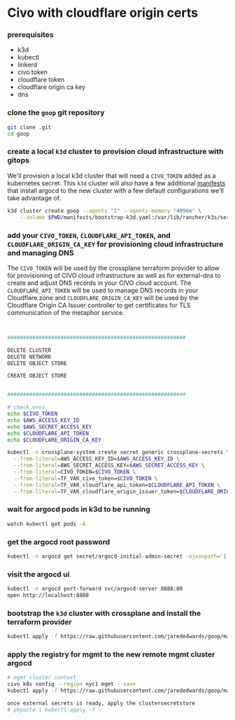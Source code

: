 # Civo with cloudflare origin certs

### prerequisites
- k3d
- kubectl
- linkerd
- civo token
- cloudflare token
- cloudflare origin ca key
- dns

### clone the `goop` git repository
```sh
git clone .git
cd goop
```

### create a local `k3d` cluster to provision cloud infrastructure with gitops
We'll provision a local k3d cluster that will need a `CIVO_TOKEN` added as a kubernetes secret. This `k3d` cluster will also have a few additional [manifests](../manifests/bootstrap-k3d.yaml) that install argocd to the new cluster with a few default configurations we'll take advantage of.
```sh
k3d cluster create goop --agents "1" --agents-memory "4096m" \
    --volume $PWD/manifests/bootstrap-k3d.yaml:/var/lib/rancher/k3s/server/manifests/bootstrap-k3d.yaml
```

### add your `CIVO_TOKEN`, `CLOUDFLARE_API_TOKEN`,  and `CLOUDFLARE_ORIGIN_CA_KEY` for provisioning cloud infrastructure and managing DNS
The `CIVO_TOKEN` will be used by the crossplane terraform provider to allow for provisioning of CIVO cloud infrastructure as well as for external-dns to create and adjust DNS records in your CIVO cloud account. The `CLOUDFLARE_API_TOKEN` will be used to manage DNS records in your Cloudflare zone and `CLOUDFLARE_ORIGIN_CA_KEY` will be used by the Cloudflare Origin CA Issuer controller to get certificates for TLS communication of the metaphor service.
```sh


#########################################################

DELETE CLUSTER
DELETE NETWORK
DELETE OBJECT STORE

CREATE OBJECT STORE


#########################################################

# check envs
echo $CIVO_TOKEN
echo $AWS_ACCESS_KEY_ID
echo $AWS_SECRET_ACCESS_KEY
echo $CLOUDFLARE_API_TOKEN
echo $CLOUDFLARE_ORIGIN_CA_KEY

kubectl -n crossplane-system create secret generic crossplane-secrets \
  --from-literal=AWS_ACCESS_KEY_ID=$AWS_ACCESS_KEY_ID \
  --from-literal=AWS_SECRET_ACCESS_KEY=$AWS_SECRET_ACCESS_KEY \
  --from-literal=CIVO_TOKEN=$CIVO_TOKEN \
  --from-literal=TF_VAR_civo_token=$CIVO_TOKEN \
  --from-literal=TF_VAR_cloudflare_api_token=$CLOUDFLARE_API_TOKEN \
  --from-literal=TF_VAR_cloudflare_origin_issuer_token=$CLOUDFLARE_ORIGIN_CA_KEY
```

### wait for argocd pods in k3d to be running
```sh
watch kubectl get pods -A
```
### get the argocd root password
```sh
kubectl -n argocd get secret/argocd-initial-admin-secret -ojsonpath='{.data.password}' | base64 -D | pbcopy
```
### visit the argocd ui
```sh
kubectl -n argocd port-forward svc/argocd-server 8888:80 
open http://localhost:8888
```

### bootstrap the `k3d` cluster with crossplane and install the terraform provider
```sh
kubectl apply -f https://raw.githubusercontent.com/jarededwards/goop/main/registry/bootstrap/bootstrap.yaml
```

### apply the registry for mgmt to the new remote mgmt cluster argocd
```sh
# mgmt cluster context
civo k8s config --region nyc1 mgmt --save
kubectl apply -f https://raw.githubusercontent.com/jarededwards/goop/main/registry/clusters/mgmt/1000-registry.yaml

once external secrets is ready, apply the clustersecretstore 
# pbpaste | kubectl apply -f -
```
